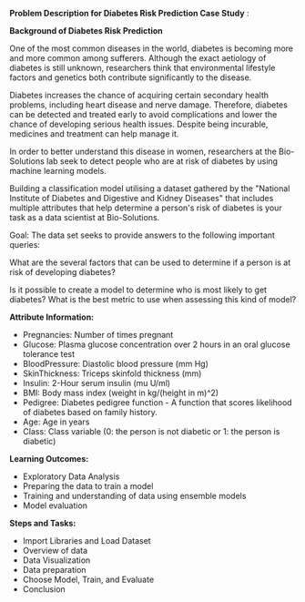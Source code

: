 **Problem Description for Diabetes Risk Prediction Case Study** :

**Background of Diabetes Risk Prediction**

One of the most common diseases in the world, diabetes is becoming more and more common among sufferers. Although the exact aetiology of diabetes is still unknown, researchers think that environmental lifestyle factors and genetics both contribute significantly to the disease.

Diabetes increases the chance of acquiring certain secondary health problems, including heart disease and nerve damage. Therefore, diabetes can be detected and treated early to avoid complications and lower the chance of developing serious health issues. Despite being incurable, medicines and treatment can help manage it.

In order to better understand this disease in women, researchers at the Bio-Solutions lab seek to detect people who are at risk of diabetes by using machine learning models.

Building a classification model utilising a dataset gathered by the "National Institute of Diabetes and Digestive and Kidney Diseases" that includes multiple attributes that help determine a person's risk of diabetes is your task as a data scientist at Bio-Solutions.

Goal: The data set seeks to provide answers to the following important queries:

What are the several factors that can be used to determine if a person is at risk of developing diabetes?

Is it possible to create a model to determine who is most likely to get diabetes? What is the best metric to use when assessing this kind of model? 

**Attribute Information:**

- Pregnancies: Number of times pregnant
- Glucose: Plasma glucose concentration over 2 hours in an oral glucose tolerance test
- BloodPressure: Diastolic blood pressure (mm Hg)
- SkinThickness: Triceps skinfold thickness (mm)
- Insulin: 2-Hour serum insulin (mu U/ml)
- BMI: Body mass index (weight in kg/(height in m)^2)
- Pedigree: Diabetes pedigree function - A function that scores likelihood of diabetes based on family history.
- Age: Age in years
- Class: Class variable (0: the person is not diabetic or 1: the person is diabetic)

**Learning Outcomes:**

- Exploratory Data Analysis
- Preparing the data to train a model
- Training and understanding of data using ensemble models
- Model evaluation

**Steps and Tasks:**

- Import Libraries and Load Dataset
- Overview of data
- Data Visualization
- Data preparation
- Choose Model, Train, and Evaluate
- Conclusion
